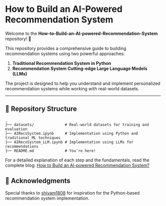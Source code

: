# How to Build an AI-Powered Recommendation System

Welcome to the **How-to-Build-an-AI-powered-Recommendation-System** repository! 🎉 

This repository provides a comprehensive guide to building recommendation systems using two powerful approaches:

1. **Traditional Recommendation System in Python**
2. **Recommendation System Cutting-edge Large Language Models (LLMs)**

The project is designed to help you understand and implement personalized recommendation systems while working with real-world datasets.

---

## 📂 Repository Structure

```plaintext
.
├── datasets/              # Real-world datasets for training and evaluation
├── AIRecoSystem.ipynb     # Implementation using Python and traditional ML techniques
├── AIRecoSystem_LLM.ipynb # Implementation using LLMs for recommendations
├── README.md              # You're here!

```

For a detailed explanation of each step and the fundamentals, read the complete blog: [How to Build an AI-powered Recommendation System?](https://www.projectpro.io/article/how-to-build-an-ai-powered-recommendation-system/1084)

## 🌟 Acknowledgments

Special thanks to [shivam1808](https://github.com/shivam1808/Recommendation-System?tab=readme-ov-file) for inspiration for the Python-based recommendation system implementation.

